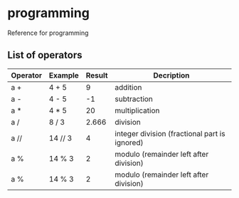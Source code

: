 # programming
Reference for programming

## List of operators 

Operator | Example | Result | Decription 
---------|---------|--------|-----------
a +       | 4 + 5   | 9      | addition 
a -       | 4 - 5   | -1     | subtraction 
a *       | 4 * 5   | 20     | multiplication
a /       | 8 / 3   | 2.666  | division 
a //      | 14 // 3 | 4      | integer division (fractional part is ignored)
a %       | 14 % 3  | 2      | modulo (remainder left after division)
a %       | 14 % 3  | 2      | modulo (remainder left after division)
